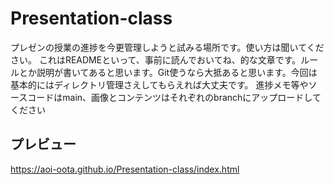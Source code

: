 # Presentation-class
プレゼンの授業の進捗を今更管理しようと試みる場所です。使い方は聞いてください。
これはREADMEといって、事前に読んでおいてね、的な文章です。ルールとか説明が書いてあると思います。Git使うなら大抵あると思います。今回は基本的にはディレクトリ管理さえしてもらえれば大丈夫です。
進捗メモ等やソースコードはmain、画像とコンテンツはそれぞれのbranchにアップロードしてください

## プレビュー
<https://aoi-oota.github.io/Presentation-class/index.html>
